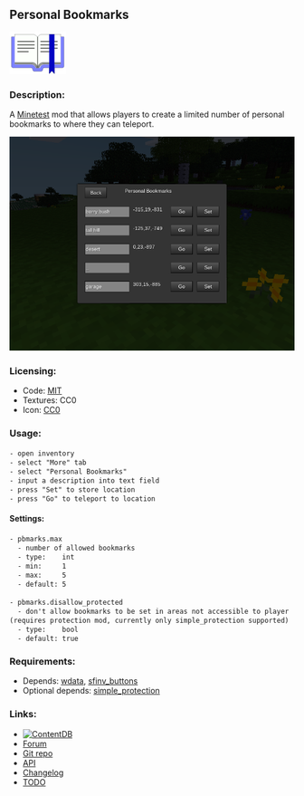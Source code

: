 ## Personal Bookmarks

<img src="icon.png" alt="icon" width="100px" />

### Description:

A [Minetest][] mod that allows players to create a limited number of personal bookmarks to where they can teleport.

![screenshot](screenshot.png)

### Licensing:

- Code: [MIT](LICENSE.txt)
- Textures: CC0
- Icon: [CC0](https://openclipart.org/detail/266815)

### Usage:

```
- open inventory
- select "More" tab
- select "Personal Bookmarks"
- input a description into text field
- press "Set" to store location
- press "Go" to teleport to location
```

#### Settings:

```
- pbmarks.max
  - number of allowed bookmarks
  - type:    int
  - min:     1
  - max:     5
  - default: 5

- pbmarks.disallow_protected
  - don't allow bookmarks to be set in areas not accessible to player (requires protection mod, currently only simple_protection supported)
  - type:    bool
  - default: true
```

### Requirements:

- Depends: [wdata](https://content.minetest.net/packages/AntumDeluge/wdata/), [sfinv_buttons](https://content.minetest.net/packages/Wuzzy/sfinv_buttons/)
- Optional depends: [simple_protection](https://content.minetest.net/packages/Krock/simple_protection/)

### Links:

- [![ContentDB](https://content.minetest.net/packages/AntumDeluge/pbmarks/shields/title/)](https://content.minetest.net/packages/AntumDeluge/pbmarks/)
- [Forum](https://forum.minetest.net/viewtopic.php?t=26805)
- [Git repo](https://github.com/AntumMT/mod-pbmarks)
- [API](https://antummt.github.io/mod-pbmarks/docs/api.html)
- [Changelog](changelog.txt)
- [TODO](TODO.txt)


[Minetest]: http://minetest.net/
